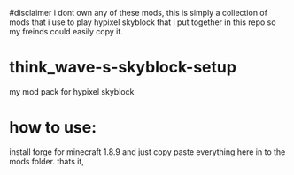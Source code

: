 #disclaimer
i dont own any of these mods, this is simply a collection of mods that i use to play hypixel skyblock that i put together in this repo so my freinds could easily copy it.

# think_wave-s-skyblock-setup
my mod pack for hypixel skyblock

# how to use:
install forge for minecraft 1.8.9 and just copy paste everything here in to the mods folder. thats it,
